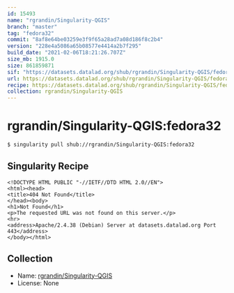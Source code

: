 ```yaml
---
id: 15493
name: "rgrandin/Singularity-QGIS"
branch: "master"
tag: "fedora32"
commit: "8af8e64be03259e3f9f65a28ad7a08d186f8c2b4"
version: "228e4a5086a65b08577e4414a2b7f295"
build_date: "2021-02-06T18:21:26.707Z"
size_mb: 1915.0
size: 861859871
sif: "https://datasets.datalad.org/shub/rgrandin/Singularity-QGIS/fedora32/2021-02-06-8af8e64b-228e4a50/228e4a5086a65b08577e4414a2b7f295.sif"
url: https://datasets.datalad.org/shub/rgrandin/Singularity-QGIS/fedora32/2021-02-06-8af8e64b-228e4a50/
recipe: https://datasets.datalad.org/shub/rgrandin/Singularity-QGIS/fedora32/2021-02-06-8af8e64b-228e4a50/Singularity
collection: rgrandin/Singularity-QGIS
---
```


# rgrandin/Singularity-QGIS:fedora32

```bash
$ singularity pull shub://rgrandin/Singularity-QGIS:fedora32
```

## Singularity Recipe

```singularity
<!DOCTYPE HTML PUBLIC "-//IETF//DTD HTML 2.0//EN">
<html><head>
<title>404 Not Found</title>
</head><body>
<h1>Not Found</h1>
<p>The requested URL was not found on this server.</p>
<hr>
<address>Apache/2.4.38 (Debian) Server at datasets.datalad.org Port 443</address>
</body></html>
```

## Collection

 - Name: [rgrandin/Singularity-QGIS](https://github.com/rgrandin/Singularity-QGIS)
 - License: None

